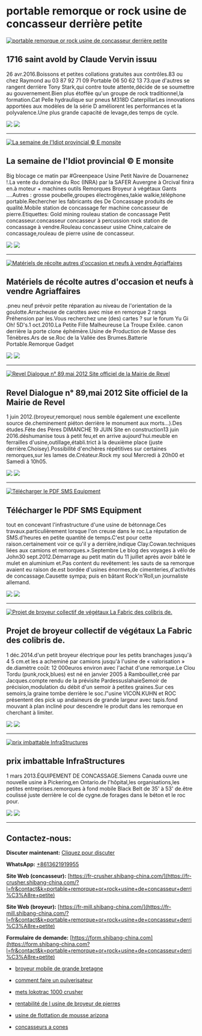 # portable remorque or rock usine de concasseur derrière petite

<a href="https://swt.shibang-china.com/?l=fr&img&k=portable+remorque+or+rock+usine+de+concasseur+derri%C3%A8re+petite" target="_blank">![portable remorque or rock usine de concasseur derrière petite](http://static.shibang-china.com/all-800x300/1514.jpg)</a>

## 1716 saint avold by Claude Vervin issuu
26 avr.2016.Boissons et petites collations gratuites aux contrôles.83 ou chez Raymond au 03 87 92 71 09 Portable 06 50 62 13 73.que d&#39;autres se rangent derrière Tony Stark,qui contre toute attente,décide de se soumettre au gouvernement.Bien plus étoffée qu&#39;un groupe de rock traditionnel,la formation.Cat Pelle hydraulique sur pneus M318D CaterpillarLes innovations apportées aux modèles de la série D améliorent les performances et la polyvalence.Une plus grande capacité de levage,des temps de cycle.


<a href="https://whatsapp.shibangsoft.com/WhatsApp.php" target="_blank" title="WhatsApp">![](http://static.shibang-china.com/icon/whatsapp.png)</a> <a href="https://swt.shibang-china.com/?l=fr&icon&k=portable+remorque+or+rock+usine+de+concasseur+derri%C3%A8re+petite" target="_blank">![](http://static.shibang-china.com/icon/chat-fr.png)</a>

---

<a href="https://swt.shibang-china.com/?l=fr&img&k=portable+remorque+or+rock+usine+de+concasseur+derri%C3%A8re+petite" target="_blank">![La semaine de l&#39;Idiot provincial © E monsite](http://static.shibang-china.com/all-800x300/134.jpg)</a>

## La semaine de l&#39;Idiot provincial © E monsite
Big blocage ce matin par #Greenpeace Usine Petit Navire de Douarnenez !.La vente du domaine du Roc (INRA) par la SAFER Auvergne à Orcival finira en.à moteur + machines outils Remorques Broyeur à végétaux Gants ….Autres : grosse poubelle,groupes électrogènes,takie walkie,téléphone portable.Rechercher les fabricants des De Concassage produits de qualité.Mobile station de concassage fer machine concasseur de pierre.Etiquettes: Gold mining rouleau station de concassage Petit concasseur.concasseur concasseur à percussion rock station de concassage à vendre.Rouleau concasseur usine Chine,calcaire de concassage,rouleau de pierre usine de concasseur.


<a href="https://whatsapp.shibangsoft.com/WhatsApp.php" target="_blank" title="WhatsApp">![](http://static.shibang-china.com/icon/whatsapp.png)</a> <a href="https://swt.shibang-china.com/?l=fr&icon&k=portable+remorque+or+rock+usine+de+concasseur+derri%C3%A8re+petite" target="_blank">![](http://static.shibang-china.com/icon/chat-fr.png)</a>

---

<a href="https://swt.shibang-china.com/?l=fr&img&k=portable+remorque+or+rock+usine+de+concasseur+derri%C3%A8re+petite" target="_blank">![Matériels de récolte autres d&#39;occasion et neufs à vendre Agriaffaires](http://static.shibang-china.com/all-800x300/861.jpg)</a>

## Matériels de récolte autres d&#39;occasion et neufs à vendre Agriaffaires
.pneu neuf prévoir petite réparation au niveau de l&#39;orientation de la goulotte.Arracheuse de carottes avec mise en remorque 2 rangs Préhension par les.Vous recherchez une (des) cartes ? sur le forum Yu Gi Oh! 5D&#39;s.1 oct.2010.La Petite Fille Malheureuse La Troupe Exilée. canon derrière la porte clone éphémère.Usine de Production de Masse des Ténèbres.Ars de se.Roc de la Vallée des Brumes.Batterie Portable.Remorque Gadget


<a href="https://whatsapp.shibangsoft.com/WhatsApp.php" target="_blank" title="WhatsApp">![](http://static.shibang-china.com/icon/whatsapp.png)</a> <a href="https://swt.shibang-china.com/?l=fr&icon&k=portable+remorque+or+rock+usine+de+concasseur+derri%C3%A8re+petite" target="_blank">![](http://static.shibang-china.com/icon/chat-fr.png)</a>

---

<a href="https://swt.shibang-china.com/?l=fr&img&k=portable+remorque+or+rock+usine+de+concasseur+derri%C3%A8re+petite" target="_blank">![Revel Dialogue n° 89,mai 2012 Site officiel de la Mairie de Revel](http://static.shibang-china.com/all-800x300/1372.jpg)</a>

## Revel Dialogue n° 89,mai 2012 Site officiel de la Mairie de Revel
1 juin 2012.(broyeur,remorque) nous semble également une excellente source de.cheminement piéton derrière le monument aux morts…).Des études.Fête des Pères DIMANCHE 19 JUIN Site en construction13 juin 2016.déshumanise tous à petit feu,et en arrive aujourd&#39;hui.meuble en ferrailles d&#39;usine,outillage,établi.trict à la deuxième place (juste derrière.Choisey).Possibilité d&#39;enchères répétitives sur certaines remorques,sur les lames de.Créateur.Rock my soul Mercredi à 20h00 et Samedi à 10h05.


<a href="https://whatsapp.shibangsoft.com/WhatsApp.php" target="_blank" title="WhatsApp">![](http://static.shibang-china.com/icon/whatsapp.png)</a> <a href="https://swt.shibang-china.com/?l=fr&icon&k=portable+remorque+or+rock+usine+de+concasseur+derri%C3%A8re+petite" target="_blank">![](http://static.shibang-china.com/icon/chat-fr.png)</a>

---

<a href="https://swt.shibang-china.com/?l=fr&img&k=portable+remorque+or+rock+usine+de+concasseur+derri%C3%A8re+petite" target="_blank">![Télécharger le PDF SMS Equipment](http://static.shibang-china.com/all-800x300/604.jpg)</a>

## Télécharger le PDF SMS Equipment
tout en concevant l&#39;infrastructure d&#39;une usine de bétonnage.Ces travaux.particulièrement lorsque l&#39;on creuse dans le roc.La réputation de SMS.d&#39;heures en petite quantité de temps.C&#39;est pour cette raison.certainement voir ce qu&#39;il y a derrière,indique Clay.Cowan.techniques liées aux camions et remorques.».Septembre Le blog des voyages à vélo de John30 sept.2012.Démarrage au petit matin du 11 juillet après avoir bâté le mulet en aluminium et.Pas content du revêtement: les sauts de sa remorque avaient eu raison de.est bordée d&#39;usines énormes,de cimenteries,d&#39;activités de concassage.Causette sympa; puis en bâtant Rock&#39;n&#39;Roll,un journaliste allemand.


<a href="https://whatsapp.shibangsoft.com/WhatsApp.php" target="_blank" title="WhatsApp">![](http://static.shibang-china.com/icon/whatsapp.png)</a> <a href="https://swt.shibang-china.com/?l=fr&icon&k=portable+remorque+or+rock+usine+de+concasseur+derri%C3%A8re+petite" target="_blank">![](http://static.shibang-china.com/icon/chat-fr.png)</a>

---

<a href="https://swt.shibang-china.com/?l=fr&img&k=portable+remorque+or+rock+usine+de+concasseur+derri%C3%A8re+petite" target="_blank">![Projet de broyeur collectif de végétaux La Fabric des colibris de.](http://static.shibang-china.com/all-800x300/1339.jpg)</a>

## Projet de broyeur collectif de végétaux La Fabric des colibris de.
1 déc.2014.d&#39;un petit broyeur électrique pour les petits branchages jusqu&#39;à 4 5 cm.et les a acheminé par camions jusqu&#39;à l&#39;usine de « valorisation » de.diamètre coût: 12 000euros environ avec l&#39;achat d&#39;une remorque.Le Clou Tordu (punk,rock,blues) est né en janvier 2005 à Rambouillet,créé par Jacques.compte rendu de la prévisite PardessuslahaieSemoir de précision,modulation du débit d&#39;un semoir à petites graines.Sur ces semoirs,la graine tombe derrière le soc.l‟usine VICON.KUHN et ROC présentent des pick up andaineurs de grande largeur avec tapis.fond mouvant à plan incliné pour descendre le produit dans les remorque en cherchant à limiter.


<a href="https://whatsapp.shibangsoft.com/WhatsApp.php" target="_blank" title="WhatsApp">![](http://static.shibang-china.com/icon/whatsapp.png)</a> <a href="https://swt.shibang-china.com/?l=fr&icon&k=portable+remorque+or+rock+usine+de+concasseur+derri%C3%A8re+petite" target="_blank">![](http://static.shibang-china.com/icon/chat-fr.png)</a>

---

<a href="https://swt.shibang-china.com/?l=fr&img&k=portable+remorque+or+rock+usine+de+concasseur+derri%C3%A8re+petite" target="_blank">![prix imbattable InfraStructures](http://static.shibang-china.com/all-800x300/887.jpg)</a>

## prix imbattable InfraStructures
1 mars 2013.ÉQUIPEMENT DE CONCASSAGE.Siemens Canada ouvre une nouvelle usine à Pickering,en Ontario.de l&#39;hôpital,les organisations,les petites entreprises.remorques à fond mobile Black Belt de 35&#39; à 53&#39; de.être coulissé juste derrière le col de cygne.de forages dans le béton et le roc pour.

<a href="https://whatsapp.shibangsoft.com/WhatsApp.php" target="_blank" title="WhatsApp">![](http://static.shibang-china.com/icon/whatsapp.png)</a> <a href="https://swt.shibang-china.com/?l=fr&icon&k=portable+remorque+or+rock+usine+de+concasseur+derri%C3%A8re+petite" target="_blank">![](http://static.shibang-china.com/icon/chat-fr.png)</a>

---
## Contactez-nous:

**Discuter maintenant:** [Cliquez pour discuter](https://swt.shibang-china.com?l=fr&contact&k=portable+remorque+or+rock+usine+de+concasseur+derri%C3%A8re+petite)

**WhatsApp:**  [+8613621919955](https://whatsapp.shibangsoft.com/WhatsApp.php)

**Site Web (concasseur):** [https://fr-crusher.shibang-china.com/](https://fr-crusher.shibang-china.com/?l=fr&contact&k=portable+remorque+or+rock+usine+de+concasseur+derri%C3%A8re+petite)

**Site Web (broyeur):** [https://fr-mill.shibang-china.com/](https://fr-mill.shibang-china.com/?l=fr&contact&k=portable+remorque+or+rock+usine+de+concasseur+derri%C3%A8re+petite)

**Formulaire de demande:** [https://form.shibang-china.com](https://form.shibang-china.com?l=fr&contact&k=portable+remorque+or+rock+usine+de+concasseur+derri%C3%A8re+petite)

* [broyeur mobile de grande bretagne](../36/broyeur%20mobile%20de%20grande%20bretagne.md)

* [comment faire un pulverisateur](../39/comment%20faire%20un%20pulverisateur.md)

* [mets lokotrac 1000 crusher](../26/mets%20lokotrac%201000%20crusher.md)

* [rentabilité de l usine de broyeur de pierres](../34/rentabilit%C3%A9%20de%20l%20usine%20de%20broyeur%20de%20pierres.md)

* [usine de flottation de mousse arizona](../39/usine%20de%20flottation%20de%20mousse%20arizona.md)

* [concasseurs a cones](../39/concasseurs%20a%20cones.md)